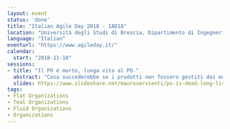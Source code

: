 ```yaml
---
layout: event
status: 'done'
title: "Italian Agile Day 2018 - IAD18"
location: "Università degli Studi di Brescia, Dipartimento di Ingegneria dell'Informazione. Via Branze, 38 Brescia"
language: "Italian"
eventurl: "https://www.agileday.it/"
calendar:
  start: "2018-11-10"
sessions:
- title: "Il PO è morto, lunga vita al PO."
  abstract: "Cosa succederebbe se i prodotti non fossero gestiti dai manager? O addirittura, cosa se i manager non ci fossero proprio? Chi si prenderebbe la responsabilità di definire la priorità nel backlog? In Particular Software non c’è una struttura gerarchica. La gestione dei prodotti, intesa come vera e propria product ownership, è responsabilità di tutti. Sembra quasi che gli internati siano anche i gestori del manicomio. Non è proprio distante dalla realtà. Oggigiorno sempre più aziende si stanno orientando verso strutture organizzative fluide. Che cosa si può fare per abilitare chiunque a prendere decisioni a qualsiasi livello? C’è un modo per condividere il processo decisionale? Guarderemo come è strutturata Particular Software al fine di abilitare tutto ciò. Analizzeremo come vengono risolti i problemi e quali processi e strumenti utilizziamo per prendere decisioni. Tutto senza infermieri, ooops, senza manager."
  slides: https://www.slideshare.net/mauroservienti/po-is-dead-long-live-the-po-italian-agile-day-2018
tags:
- Flat Organizations
- Teal Organizations
- Fluid Organizations
- Organizations
---
```

